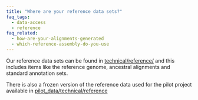 ```yaml
---
title: "Where are your reference data sets?"
faq_tags:
  - data-access
  - reference
faq_related:
  - how-are-your-alignments-generated
  - which-reference-assembly-do-you-use
---
```

                    
Our reference data sets can be found in [technical/reference/](ftp://ftp.1000genomes.ebi.ac.uk/vol1/ftp/technical/reference/) and this includes items like the reference genome, ancestral alignments and standard annotation sets.

There is also a frozen version of the reference data used for the pilot project available in [pilot_data/technical/reference](ftp://ftp.1000genomes.ebi.ac.uk/vol1/ftp/pilot_data/technical/reference/)
